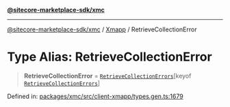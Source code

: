 [**@sitecore-marketplace-sdk/xmc**](../../../../README.md)

***

[@sitecore-marketplace-sdk/xmc](../../../../README.md) / [Xmapp](../README.md) / RetrieveCollectionError

# Type Alias: RetrieveCollectionError

> **RetrieveCollectionError** = [`RetrieveCollectionErrors`](RetrieveCollectionErrors.md)\[keyof [`RetrieveCollectionErrors`](RetrieveCollectionErrors.md)\]

Defined in: [packages/xmc/src/client-xmapp/types.gen.ts:1679](https://github.com/Sitecore/marketplace-sdk/blob/893df143248e67d8c66e942a96045542130259a0/packages/xmc/src/client-xmapp/types.gen.ts#L1679)
